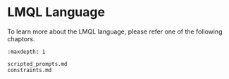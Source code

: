 # LMQL Language

To learn more about the LMQL language, please refer one of the following chaptors.

```{toctree}
:maxdepth: 1

scripted_prompts.md
constraints.md
```
